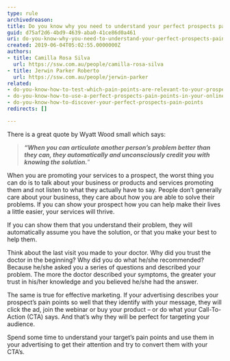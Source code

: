 ```yaml
---
type: rule
archivedreason: 
title: Do you know why you need to understand your perfect prospects pain points?
guid: d75af2d6-4bd9-4639-aba0-41ce86d0a461
uri: do-you-know-why-you-need-to-understand-your-perfect-prospects-pain-points
created: 2019-06-04T05:02:55.0000000Z
authors:
- title: Camilla Rosa Silva
  url: https://ssw.com.au/people/camilla-rosa-silva
- title: Jerwin Parker Roberto
  url: https://ssw.com.au/people/jerwin-parker
related:
- do-you-know-how-to-test-which-pain-points-are-relevant-to-your-prospect
- do-you-know-how-to-use-a-perfect-prospects-pain-points-in-your-online-marketing
- do-you-know-how-to-discover-your-perfect-prospects-pain-points
redirects: []

---
```


There is a great quote by Wyatt Wood small which says:


> ***“When you can articulate another person’s problem better than they can, they automatically and unconsciously credit you with knowing the solution.***”


When you are promoting your services to a prospect, the worst thing you can do is to talk about your business or products and services promoting them and not listen to what they actually have to say. People don’t generally care about your business, they care about how you are able to solve their problems. If you can show your prospect how you can help make their lives a little easier, your services will thrive.

<!--endintro-->


If you can show them that you understand their problem, they will automatically assume you have the solution, or that you make your best to help them.

Think about the last visit you made to your doctor. Why did you trust the doctor in the beginning? Why did you do what he/she recommended? Because he/she asked you a series of questions and described your problem. The more the doctor described your symptoms, the greater your trust in his/her knowledge and you believed he/she had the answer.

The same is true for effective marketing. If your advertising describes your prospect’s pain points so well that they identify with your message, they will click the ad, join the webinar or buy your product – or do what your Call-To-Action (CTA) says. And that’s why they will be perfect for targeting your audience.

Spend some time to understand your target’s pain points and use them in your advertising to get their attention and try to convert them with your CTA’s.
